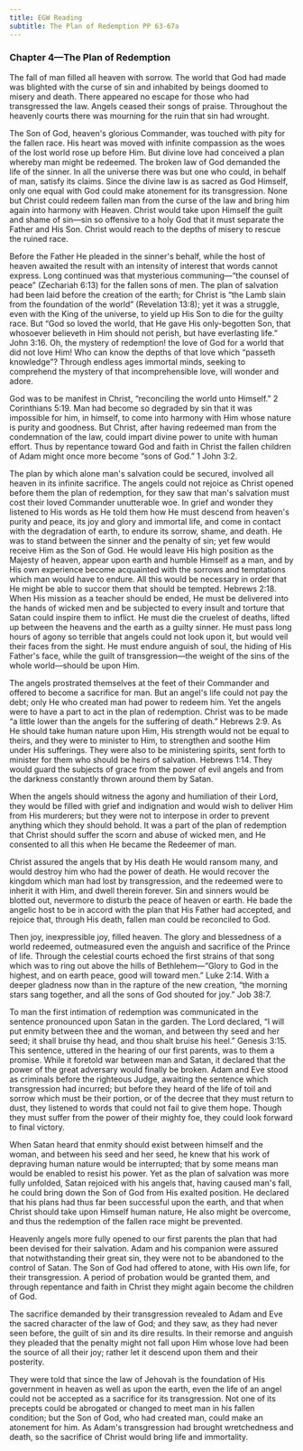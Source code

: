 ```yaml
---
title: EGW Reading
subtitle: The Plan of Redemption PP 63-67a
---
```


### Chapter 4—The Plan of Redemption

The fall of man filled all heaven with sorrow. The world that God had made was blighted with the curse of sin and inhabited by beings doomed to misery and death. There appeared no escape for those who had transgressed the law. Angels ceased their songs of praise. Throughout the heavenly courts there was mourning for the ruin that sin had wrought.

The Son of God, heaven's glorious Commander, was touched with pity for the fallen race. His heart was moved with infinite compassion as the woes of the lost world rose up before Him. But divine love had conceived a plan whereby man might be redeemed. The broken law of God demanded the life of the sinner. In all the universe there was but one who could, in behalf of man, satisfy its claims. Since the divine law is as sacred as God Himself, only one equal with God could make atonement for its transgression. None but Christ could redeem fallen man from the curse of the law and bring him again into harmony with Heaven. Christ would take upon Himself the guilt and shame of sin—sin so offensive to a holy God that it must separate the Father and His Son. Christ would reach to the depths of misery to rescue the ruined race.

Before the Father He pleaded in the sinner's behalf, while the host of heaven awaited the result with an intensity of interest that words cannot express. Long continued was that mysterious communing—“the counsel of peace” (Zechariah 6:13) for the fallen sons of men. The plan of salvation had been laid before the creation of the earth; for Christ is “the Lamb slain from the foundation of the world” (Revelation 13:8); yet it was a struggle, even with the King of the universe, to yield up His Son to die for the guilty race. But “God so loved the world, that He gave His only-begotten Son, that whosoever believeth in Him should not perish, but have everlasting life.” John 3:16. Oh, the mystery of redemption! the love of God for a world that did not love Him! Who can know the depths of that love which “passeth knowledge”? Through endless ages immortal minds, seeking to comprehend the mystery of that incomprehensible love, will wonder and adore.

God was to be manifest in Christ, “reconciling the world unto Himself.” 2 Corinthians 5:19. Man had become so degraded by sin that it was impossible for him, in himself, to come into harmony with Him whose nature is purity and goodness. But Christ, after having redeemed man from the condemnation of the law, could impart divine power to unite with human effort. Thus by repentance toward God and faith in Christ the fallen children of Adam might once more become “sons of God.” 1 John 3:2.

The plan by which alone man's salvation could be secured, involved all heaven in its infinite sacrifice. The angels could not rejoice as Christ opened before them the plan of redemption, for they saw that man's salvation must cost their loved Commander unutterable woe. In grief and wonder they listened to His words as He told them how He must descend from heaven's purity and peace, its joy and glory and immortal life, and come in contact with the degradation of earth, to endure its sorrow, shame, and death. He was to stand between the sinner and the penalty of sin; yet few would receive Him as the Son of God. He would leave His high position as the Majesty of heaven, appear upon earth and humble Himself as a man, and by His own experience become acquainted with the sorrows and temptations which man would have to endure. All this would be necessary in order that He might be able to succor them that should be tempted. Hebrews 2:18. When His mission as a teacher should be ended, He must be delivered into the hands of wicked men and be subjected to every insult and torture that Satan could inspire them to inflict. He must die the cruelest of deaths, lifted up between the heavens and the earth as a guilty sinner. He must pass long hours of agony so terrible that angels could not look upon it, but would veil their faces from the sight. He must endure anguish of soul, the hiding of His Father's face, while the guilt of transgression—the weight of the sins of the whole world—should be upon Him.

The angels prostrated themselves at the feet of their Commander and offered to become a sacrifice for man. But an angel's life could not pay the debt; only He who created man had power to redeem him. Yet the angels were to have a part to act in the plan of redemption. Christ was to be made “a little lower than the angels for the suffering of death.” Hebrews 2:9. As He should take human nature upon Him, His strength would not be equal to theirs, and they were to minister to Him, to strengthen and soothe Him under His sufferings. They were also to be ministering spirits, sent forth to minister for them who should be heirs of salvation. Hebrews 1:14. They would guard the subjects of grace from the power of evil angels and from the darkness constantly thrown around them by Satan.

When the angels should witness the agony and humiliation of their Lord, they would be filled with grief and indignation and would wish to deliver Him from His murderers; but they were not to interpose in order to prevent anything which they should behold. It was a part of the plan of redemption that Christ should suffer the scorn and abuse of wicked men, and He consented to all this when He became the Redeemer of man.

Christ assured the angels that by His death He would ransom many, and would destroy him who had the power of death. He would recover the kingdom which man had lost by transgression, and the redeemed were to inherit it with Him, and dwell therein forever. Sin and sinners would be blotted out, nevermore to disturb the peace of heaven or earth. He bade the angelic host to be in accord with the plan that His Father had accepted, and rejoice that, through His death, fallen man could be reconciled to God.

Then joy, inexpressible joy, filled heaven. The glory and blessedness of a world redeemed, outmeasured even the anguish and sacrifice of the Prince of life. Through the celestial courts echoed the first strains of that song which was to ring out above the hills of Bethlehem—“Glory to God in the highest, and on earth peace, good will toward men.” Luke 2:14. With a deeper gladness now than in the rapture of the new creation, “the morning stars sang together, and all the sons of God shouted for joy.” Job 38:7.

To man the first intimation of redemption was communicated in the sentence pronounced upon Satan in the garden. The Lord declared, “I will put enmity between thee and the woman, and between thy seed and her seed; it shall bruise thy head, and thou shalt bruise his heel.” Genesis 3:15. This sentence, uttered in the hearing of our first parents, was to them a promise. While it foretold war between man and Satan, it declared that the power of the great adversary would finally be broken. Adam and Eve stood as criminals before the righteous Judge, awaiting the sentence which transgression had incurred; but before they heard of the life of toil and sorrow which must be their portion, or of the decree that they must return to dust, they listened to words that could not fail to give them hope. Though they must suffer from the power of their mighty foe, they could look forward to final victory.

When Satan heard that enmity should exist between himself and the woman, and between his seed and her seed, he knew that his work of depraving human nature would be interrupted; that by some means man would be enabled to resist his power. Yet as the plan of salvation was more fully unfolded, Satan rejoiced with his angels that, having caused man's fall, he could bring down the Son of God from His exalted position. He declared that his plans had thus far been successful upon the earth, and that when Christ should take upon Himself human nature, He also might be overcome, and thus the redemption of the fallen race might be prevented.

Heavenly angels more fully opened to our first parents the plan that had been devised for their salvation. Adam and his companion were assured that notwithstanding their great sin, they were not to be abandoned to the control of Satan. The Son of God had offered to atone, with His own life, for their transgression. A period of probation would be granted them, and through repentance and faith in Christ they might again become the children of God.

The sacrifice demanded by their transgression revealed to Adam and Eve the sacred character of the law of God; and they saw, as they had never seen before, the guilt of sin and its dire results. In their remorse and anguish they pleaded that the penalty might not fall upon Him whose love had been the source of all their joy; rather let it descend upon them and their posterity.

They were told that since the law of Jehovah is the foundation of His government in heaven as well as upon the earth, even the life of an angel could not be accepted as a sacrifice for its transgression. Not one of its precepts could be abrogated or changed to meet man in his fallen condition; but the Son of God, who had created man, could make an atonement for him. As Adam's transgression had brought wretchedness and death, so the sacrifice of Christ would bring life and immortality.
